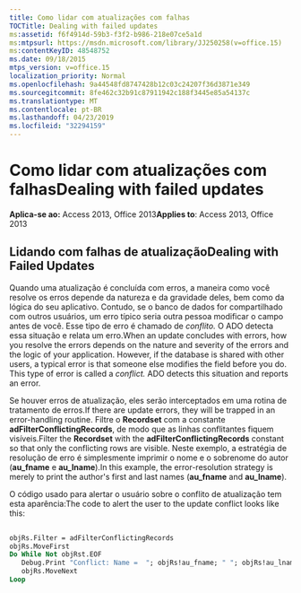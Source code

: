 ```yaml
---
title: Como lidar com atualizações com falhas
TOCTitle: Dealing with failed updates
ms:assetid: f6f4914d-59b3-f3f2-b986-218e07ce5a1d
ms:mtpsurl: https://msdn.microsoft.com/library/JJ250258(v=office.15)
ms:contentKeyID: 48548752
ms.date: 09/18/2015
mtps_version: v=office.15
localization_priority: Normal
ms.openlocfilehash: 9a44548fd8747428b12c03c24207f36d3871e349
ms.sourcegitcommit: 8fe462c32b91c87911942c188f3445e85a54137c
ms.translationtype: MT
ms.contentlocale: pt-BR
ms.lasthandoff: 04/23/2019
ms.locfileid: "32294159"
---
```

# <a name="dealing-with-failed-updates"></a><span data-ttu-id="d1fc7-102">Como lidar com atualizações com falhas</span><span class="sxs-lookup"><span data-stu-id="d1fc7-102">Dealing with failed updates</span></span>

<span data-ttu-id="d1fc7-103">**Aplica-se ao:** Access 2013, Office 2013</span><span class="sxs-lookup"><span data-stu-id="d1fc7-103">**Applies to**: Access 2013, Office 2013</span></span>

## <a name="dealing-with-failed-updates"></a><span data-ttu-id="d1fc7-104">Lidando com falhas de atualização</span><span class="sxs-lookup"><span data-stu-id="d1fc7-104">Dealing with Failed Updates</span></span>

<span data-ttu-id="d1fc7-p101">Quando uma atualização é concluída com erros, a maneira como você resolve os erros depende da natureza e da gravidade deles, bem como da lógica do seu aplicativo. Contudo, se o banco de dados for compartilhado com outros usuários, um erro típico seria outra pessoa modificar o campo antes de você. Esse tipo de erro é chamado de *conflito.* O ADO detecta essa situação e relata um erro.</span><span class="sxs-lookup"><span data-stu-id="d1fc7-p101">When an update concludes with errors, how you resolve the errors depends on the nature and severity of the errors and the logic of your application. However, if the database is shared with other users, a typical error is that someone else modifies the field before you do. This type of error is called a *conflict.* ADO detects this situation and reports an error.</span></span>

<span data-ttu-id="d1fc7-109">Se houver erros de atualização, eles serão interceptados em uma rotina de tratamento de erros.</span><span class="sxs-lookup"><span data-stu-id="d1fc7-109">If there are update errors, they will be trapped in an error-handling routine.</span></span> <span data-ttu-id="d1fc7-110">Filtre o **Recordset** com a constante **adFilterConflictingRecords**, de modo que as linhas conflitantes fiquem visíveis.</span><span class="sxs-lookup"><span data-stu-id="d1fc7-110">Filter the **Recordset** with the **adFilterConflictingRecords** constant so that only the conflicting rows are visible.</span></span> <span data-ttu-id="d1fc7-111">Neste exemplo, a estratégia de resolução de erro é simplesmente imprimir o nome e o sobrenome do autor (**au\_fname** e **au\_lname**).</span><span class="sxs-lookup"><span data-stu-id="d1fc7-111">In this example, the error-resolution strategy is merely to print the author's first and last names (**au\_fname** and **au\_lname**).</span></span>

<span data-ttu-id="d1fc7-112">O código usado para alertar o usuário sobre o conflito de atualização tem esta aparência:</span><span class="sxs-lookup"><span data-stu-id="d1fc7-112">The code to alert the user to the update conflict looks like this:</span></span>

```vb 
 
objRs.Filter = adFilterConflictingRecords 
objRs.MoveFirst 
Do While Not objRst.EOF 
   Debug.Print "Conflict: Name =  "; objRs!au_fname; " "; objRs!au_lname 
   objRs.MoveNext 
Loop 
```


